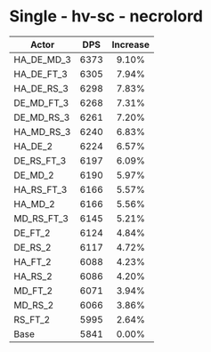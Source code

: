 # Single - hv-sc - necrolord
| Actor | DPS | Increase |
|---|:---:|:---:|
|HA_DE_MD_3|6373|9.10%|
|HA_DE_FT_3|6305|7.94%|
|HA_DE_RS_3|6298|7.83%|
|DE_MD_FT_3|6268|7.31%|
|DE_MD_RS_3|6261|7.20%|
|HA_MD_RS_3|6240|6.83%|
|HA_DE_2|6224|6.57%|
|DE_RS_FT_3|6197|6.09%|
|DE_MD_2|6190|5.97%|
|HA_RS_FT_3|6166|5.57%|
|HA_MD_2|6166|5.56%|
|MD_RS_FT_3|6145|5.21%|
|DE_FT_2|6124|4.84%|
|DE_RS_2|6117|4.72%|
|HA_FT_2|6088|4.23%|
|HA_RS_2|6086|4.20%|
|MD_FT_2|6071|3.94%|
|MD_RS_2|6066|3.86%|
|RS_FT_2|5995|2.64%|
|Base|5841|0.00%|

